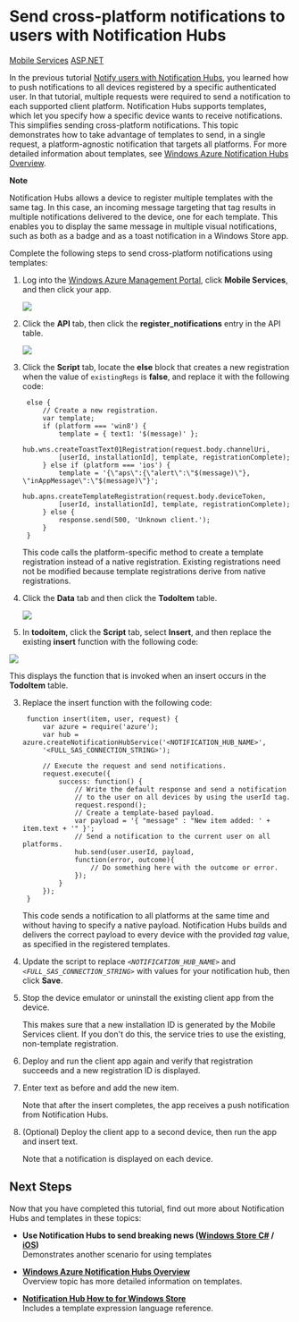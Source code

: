 <properties linkid="" urlDisplayName="Notify Users" pageTitle="Notify cross-platform users of your ASP.NET service with Notification Hubs" title="Notify cross-platform users of your ASP.NET service with Notification Hubs" metaKeywords="" writer="glenga" description="Follow this tutorial to register to receive notifications from your ASP.NET service by using Notification Hubs" metaCanonical="" disqusComments="1" umbracoNaviHide="1" />


# Send cross-platform notifications to users with Notification Hubs

<div class="dev-center-tutorial-selector sublanding">
    <a href="/en-us/manage/services/notification-hubs/notify-users-xplat-mobile-services/" title="Mobile Services" class="current">Mobile Services</a>
    <a href="/en-us/manage/services/notification-hubs/notify-users-xplat-aspnet/" title="ASP.NET">ASP.NET</a>
</div> 

In the previous tutorial [Notify users with Notification Hubs], you learned how to push notifications to all devices registered by a specific authenticated user. In that tutorial, multiple requests were required to send a notification to each supported client platform. Notification Hubs supports templates, which let you specify how a specific device wants to receive notifications. This simplifies sending cross-platform notifications. This topic demonstrates how to take advantage of templates to send, in a single request, a platform-agnostic notification that targets all platforms. For more detailed information about templates, see [Windows Azure Notification Hubs Overview][Templates].

<div class="dev-callout"><b>Note</b>
	<p>Notification Hubs allows a device to register multiple templates with the same tag. In this case, an incoming message targeting that tag results in multiple notifications delivered to the device, one for each template. This enables you to display the same message in multiple visual notifications, such as both as a badge and as a toast notification in a Windows Store app.</p>
</div>

Complete the following steps to send cross-platform notifications using templates:
	
1. Log into the [Windows Azure Management Portal][Management Portal], click **Mobile Services**, and then click your app.

   ![][0]

2. Click the **API** tab, then click the **register_notifications** entry in the API table.

	![][1]

5. Click the **Script** tab, locate the **else** block that creates a new registration when the value of `existingRegs` is **false**, and replace it with the following code:

		else {
            // Create a new registration.
            var template;
            if (platform === 'win8') {                
                template = { text1: '$(message)' };              
                hub.wns.createToastText01Registration(request.body.channelUri, 
                [userId, installationId], template, registrationComplete);
            } else if (platform === 'ios') {
                template = '{\"aps\":{\"alert\":\"$(message)\"}, \"inAppMessage\":\"$(message)\"}';
                hub.apns.createTemplateRegistration(request.body.deviceToken, 
                [userId, installationId], template, registrationComplete);
            } else {
                response.send(500, 'Unknown client.');
            }
        }
	
	This code calls the platform-specific method to create a template registration instead of a native registration. Existing registrations need not be modified because template registrations derive from native registrations.

3. Click the **Data** tab and then click the **TodoItem** table. 

   ![][2]

2. In **todoitem**, click the **Script** tab, select **Insert**, and then replace the existing **insert** function with the following code:
   
  ![][3]

   This displays the function that is invoked when an insert occurs in the **TodoItem** table.

3. Replace the insert function with the following code:

		function insert(item, user, request) {
		    var azure = require('azure');
		    var hub = azure.createNotificationHubService('<NOTIFICATION_HUB_NAME>', 
		    '<FULL_SAS_CONNECTION_STRING>');
		
		    // Execute the request and send notifications.
		    request.execute({
		        success: function() {
		            // Write the default response and send a notification 
		            // to the user on all devices by using the userId tag.
		            request.respond();
					// Create a template-based payload.
		            var payload = '{ "message" : "New item added: ' + item.text + '" }';            
		            // Send a notification to the current user on all platforms. 
		            hub.send(user.userId, payload,  
		            function(error, outcome){
		                // Do something here with the outcome or error.
		            });     
		        }
		    });
		}

	This code sends a notification to all platforms at the same time and without having to specify a native payload. Notification Hubs builds and delivers the correct payload to every device with the provided _tag_ value, as specified in the registered templates.

4. Update the script to replace _`<NOTIFICATION_HUB_NAME>`_ and _`<FULL_SAS_CONNECTION_STRING>`_ with values for your notification hub, then click **Save**.

5. Stop the device emulator or uninstall the existing client app from the device.

	This makes sure that a new installation ID is generated by the Mobile Services client. If you don't do this, the service tries to use the existing, non-template registration. 

5. Deploy and run the client app again and verify that registration succeeds and a new registration ID is displayed.

6. Enter text as before and add the new item.	

	Note that after the insert completes, the app receives a push notification from Notification Hubs.

7. (Optional) Deploy the client app to a second device, then run the app and insert text. 

	Note that a notification is displayed on each device.

## Next Steps

Now that you have completed this tutorial, find out more about Notification Hubs and templates in these topics:

+ **Use Notification Hubs to send breaking news ([Windows Store C#][Breaking news .NET] / [iOS][Breaking news iOS])**<br/>Demonstrates another scenario for using templates 

+  **[Windows Azure Notification Hubs Overview][Templates]**<br/>Overview topic has more detailed information on templates.

+  **[Notification Hub How to for Windows Store]**<br/>Includes a template expression language reference.



<!-- Anchors. -->
[ASP.NET backend]: #aspnet
[Mobile Services backend]: #mobileservices

<!-- Images. -->
[0]: ../Media/mobile-services-selection.png
[1]: ../Media/mobile-custom-api-select.png
[2]: ../Media/mobile-portal-data-tables.png
[3]: ../Media/mobile-insert-script-push2.png
<!-- URLs. -->
[Push to users ASP.NET]: ./tutorial-notify-users-aspnet.md
[Push to users Mobile Services]: ./tutorial-notify-users-mobile-services.md
[Visual Studio 2012 Express for Windows 8]: http://go.microsoft.com/fwlink/?LinkId=257546
[WindowsAzure.com]: http://www.windowsazure.com/
[Management Portal]: https://manage.windowsazure.com/
[Send cross-platform notifications to users with Notification Hubs]: ./tutorial-notify-users-cross-platform.md
[Breaking news .NET]: ./breaking-news-dotnet.md
[Breaking news iOS]: ./breaking-news-dotnet.md
[Windows Azure Notification Hubs]: http://go.microsoft.com/fwlink/p/?LinkId=314257
[Notify users with Notification Hubs]: ./tutorial-notify-users-mobileservices.md 
[Templates]: http://go.microsoft.com/fwlink/p/?LinkId=317339
[Notification Hub How to for Windows Store]: http://msdn.microsoft.com/en-us/library/windowsazure/jj927172.aspx